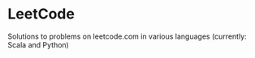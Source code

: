 # LeetCode
Solutions to problems on leetcode.com in various languages (currently: Scala and Python)
